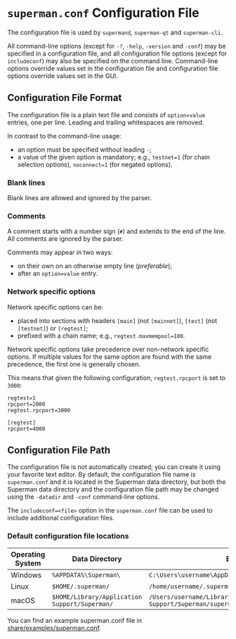 # `superman.conf` Configuration File

The configuration file is used by `supermand`, `superman-qt` and `superman-cli`.

All command-line options (except for `-?`, `-help`, `-version` and `-conf`) may be specified in a configuration file, and all configuration file options (except for `includeconf`) may also be specified on the command line. Command-line options override values set in the configuration file and configuration file options override values set in the GUI.

## Configuration File Format

The configuration file is a plain text file and consists of `option=value` entries, one per line. Leading and trailing whitespaces are removed.

In contrast to the command-line usage:
- an option must be specified without leading `-`;
- a value of the given option is mandatory; e.g., `testnet=1` (for chain selection options), `noconnect=1` (for negated options).

### Blank lines

Blank lines are allowed and ignored by the parser.

### Comments

A comment starts with a number sign (`#`) and extends to the end of the line. All comments are ignored by the parser.

Comments may appear in two ways:
- on their own on an otherwise empty line (_preferable_);
- after an `option=value` entry.

### Network specific options

Network specific options can be:
- placed into sections with headers `[main]` (not `[mainnet]`), `[test]` (not `[testnet]`) or `[regtest]`;
- prefixed with a chain name; e.g., `regtest.maxmempool=100`.

Network specific options take precedence over non-network specific options.
If multiple values for the same option are found with the same precedence, the
first one is generally chosen.

This means that given the following configuration, `regtest.rpcport` is set to `3000`:

```
regtest=1
rpcport=2000
regtest.rpcport=3000

[regtest]
rpcport=4000
```

## Configuration File Path

The configuration file is not automatically created; you can create it using your favorite text editor. By default, the configuration file name is `superman.conf` and it is located in the Superman data directory, but both the Superman data directory and the configuration file path may be changed using the `-datadir` and `-conf` command-line options.

The `includeconf=<file>` option in the `superman.conf` file can be used to include additional configuration files.

### Default configuration file locations

Operating System | Data Directory | Example Path
-- | -- | --
Windows | `%APPDATA%\Superman\` | `C:\Users\username\AppData\Roaming\Superman\superman.conf`
Linux | `$HOME/.superman/` | `/home/username/.superman/superman.conf`
macOS | `$HOME/Library/Application Support/Superman/` | `/Users/username/Library/Application Support/Superman/superman.conf`

You can find an example superman.conf file in [share/examples/superman.conf](../share/examples/superman.conf).
